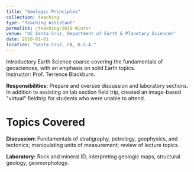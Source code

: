 ```yaml
---
title: "Geologic Principles"
collection: teaching
type: "Teaching Assistant"
permalink: /teaching/2018-Winter
venue: "UC Santa Cruz, Department of Earth & Planetary Sciences"
date: 2018-01-01
location: "Santa Cruz, CA, U.S.A."
---
```


Introductory Earth Science coarse covering the fundamentals of geosciences, with an emphasis on solid Earth topics. <br>Instructor: Prof. Terrence Blackburn.

<b>Responsibilities:</b> Prepare and oversee discussion and laboratory sections. In addition to assisting on lab section field trip, created an image-based "virtual" fieldtrip for students who were unable to attend.

Topics Covered
===
<b>Discussion:</b> Fundamentals of stratigraphy, petrology, geophysics, and tectonics; manipulating units of measurement; review of lecture topics.

<b>Laboratory:</b> Rock and mineral ID, interpreting geologic maps, structural geology, geomorphology.

